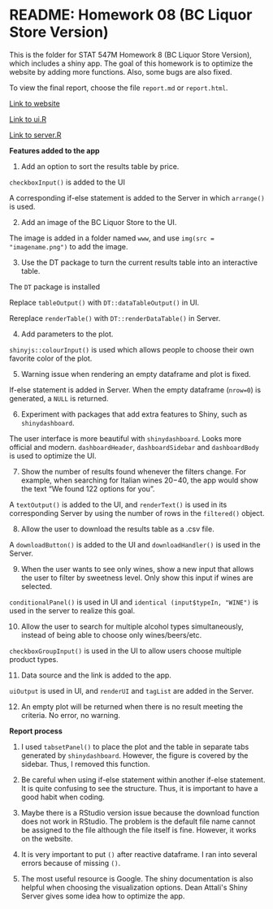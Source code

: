 # README: Homework 08 (BC Liquor Store Version)

This is the folder for STAT 547M Homework 8 (BC Liquor Store Version), which includes a shiny app. The goal of this homework is to optimize the website by adding more functions. Also, some bugs are also fixed.


To view the final report, choose the file `report.md` or `report.html`.

[Link to website](https://yuanjisun.shinyapps.io/BC_Liquor_app/)

[Link to ui.R](https://github.com/yuanjisun/STAT547-hw-Sun-Yuanji/blob/master/hw08/BC_Liquor_version/ui.R)

[Link to server.R](https://github.com/yuanjisun/STAT547-hw-Sun-Yuanji/blob/master/hw08/BC_Liquor_version/server.R)

__Features added to the app__
1. Add an option to sort the results table by price.

`checkboxInput()` is added to the UI

A corresponding if-else statement is added to the Server in which `arrange()` is used.

2. Add an image of the BC Liquor Store to the UI.

The image is added in a folder named `www`, and use `img(src = "imagename.png")` to add the image.

3. Use the DT package to turn the current results table into an interactive table.

The `DT` package is installed

Replace `tableOutput()` with `DT::dataTableOutput()` in UI.

Rereplace `renderTable()` with `DT::renderDataTable()` in Server.

4. Add parameters to the plot.

`shinyjs::colourInput()` is used which allows people to choose their own favorite color of the plot.

5. Warning issue when rendering an empty dataframe and plot is fixed.

If-else statement is added in Server. When the empty dataframe (`nrow=0`) is generated, a `NULL` is returned.

6. Experiment with packages that add extra features to Shiny, such as `shinydashboard`.

The user interface is more beautiful with `shinydashboard`. Looks more official and modern. `dashboardHeader`, `dashboardSidebar` and `dashboardBody` is used to optimize the UI.

7. Show the number of results found whenever the filters change. For example, when searching for Italian wines $20-$40, the app would show the text “We found 122 options for you”.

A `textOutput()` is added to the UI, and `renderText()` is used in its corresponding Server by using the number of rows in the `filtered()` object.

8. Allow the user to download the results table as a .csv file.

A `downloadButton()` is added to the UI and `downloadHandler()` is used in the Server.

9. When the user wants to see only wines, show a new input that allows the user to filter by sweetness level. Only show this input if wines are selected.

`conditionalPanel()` is used in UI and `identical (input$typeIn, "WINE")` is used in the server to realize this goal.

10. Allow the user to search for multiple alcohol types simultaneously, instead of being able to choose only wines/beers/etc.

`checkboxGroupInput()` is used in the UI to allow users choose multiple product types.

11. Data source and the link is added to the app.

`uiOutput` is used in UI, and `renderUI` and `tagList` are added in the Server.

12. An empty plot will be returned when there is no result meeting the criteria. No error, no warning.

__Report process__

1. I used `tabsetPanel()` to place the plot and the table in separate tabs generated by `shinydashboard`. However, the figure is covered by the sidebar. Thus, I removed this function.

2. Be careful when using if-else statement within another if-else statement. It is quite confusing to see the structure. Thus, it is important to have a good habit when coding.

3. Maybe there is a RStudio version issue because the download function does not work in RStudio. The problem is the default file name cannot be assigned to the file although the file itself is fine. However, it works on the website.

4. It is very important to put `()` after reactive dataframe. I ran into several errors because of missing `()`.

5. The most useful resource is Google. The shiny documentation is also helpful when choosing the visualization options. Dean Attali's Shiny Server gives some idea how to optimize the app.
